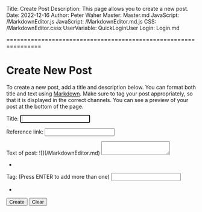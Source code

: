 Title: Create Post
Description: This page allows you to create a new post.
Date: 2022-12-16
Author: Peter Waher
Master: Master.md
JavaScript: /MarkdownEditor.js
JavaScript: /MarkdownEditor.md.js
CSS: /MarkdownEditor.cssx
UserVariable: QuickLoginUser
Login: Login.md

================================================================

Create New Post
==================

To create a new post, add a title and description below. You can format both title and text using [Markdown](/Markdown.md).
Make sure to tag your post appropriately, so that it is displayed in the correct channels. You can see a preview of your post 
at the bottom of the page.

<form>

<input type="hidden" name="Type" id="Type" value="Post"/>

<p>
<label for="Title">Title:</label>  
<input type="text" name="Title" id="Title" title="Title of post" oninput="UpdateReferenceLink()" autofocus required autocomplete="off"/>
</p>

<p>
<label for="ReferenceLink">Reference link:</label>  
<input type="text" name="ReferenceLink" id="ReferenceLink" title="Reference link of post" required readonly tabindex="-1"/>
</p>

<p>
<label for="Text">Text of post:</label>  
![](/MarkdownEditor.md)
<textarea name="Text" id="Text" onkeydown="TrapTab(this,DefaultProperties(),event)" onpaste="PasteContent(this,DefaultProperties(),event)" oninput="AdaptSize(this)" required>
</textarea>
</p>

<p>
<ul id="Tags" class="Tags noTags">
<li id="EndOfTags" class="EndOfTags"/>
</ul>
</p>

<p>
<label for="Tag">Tag: (Press ENTER to add more than one)</label>  
<input type="text" class="TagInput" name="Tag" id="Tag" title="Enter Tag to add" onkeydown="TrapTagKey(DefaultProperties(),event)" oninput="UpdateTagSuggestions(this,DefaultProperties())" autocomplete="off"/>
</p>

<p>
<ul id="SuggestedTags" class="Tags noTags Suggestion">
<li class="EndOfTags"/>
</ul>
<p>

<button id="CreateButton" type="button" class="posButton" onclick="CreatePost()">Create</button>
<button type="button" class="negButton" onclick="ClearPost()">Clear</button>

</form>